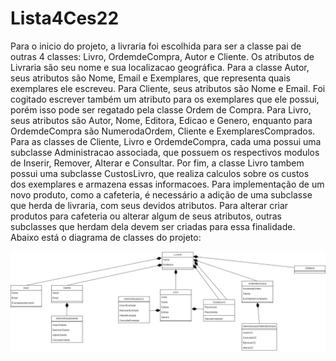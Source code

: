 # Lista4Ces22

Para o inicio do projeto, a livraria foi escolhida para ser a classe pai de outras 4 classes: Livro, OrdemdeCompra, Autor e Cliente. Os atributos de Livraria são seu
nome e sua localizacao geográfica. Para a classe Autor, seus atributos são Nome, Email e Exemplares, que representa quais exemplares ele escreveu. Para Cliente, seus
atributos são Nome e Email. Foi cogitado escrever também um atributo para os exemplares que ele possui, porém isso pode ser regatado pela classe Ordem de Compra. Para
Livro, seus atributos são Autor, Nome, Editora, Edicao e Genero, enquanto para OrdemdeCompra são NumerodaOrdem, Cliente e ExemplaresComprados. Para as classes de
Cliente, Livro e OrdemdeCompra, cada uma possui uma subclasse Administracao associada, que possuem os respectivos modulos de Inserir, Remover, Alterar e Consultar.
Por fim, a classe Livro tambem possui uma subclasse CustosLivro, que realiza calculos sobre os custos dos exemplares e armazena essas informacoes.
Para implementação de um novo produto, como a cafeteria, é necessário a adição de uma subclasse que herda de livraria, com seus devidos atributos. Para alterar criar 
produtos para cafeteria ou alterar algum de seus atributos, outras subclasses que herdam dela devem ser criadas para essa finalidade. Abaixo está o diagrama de classes
do projeto:

![Screenshot](diagramaclasse.drawio.png)
